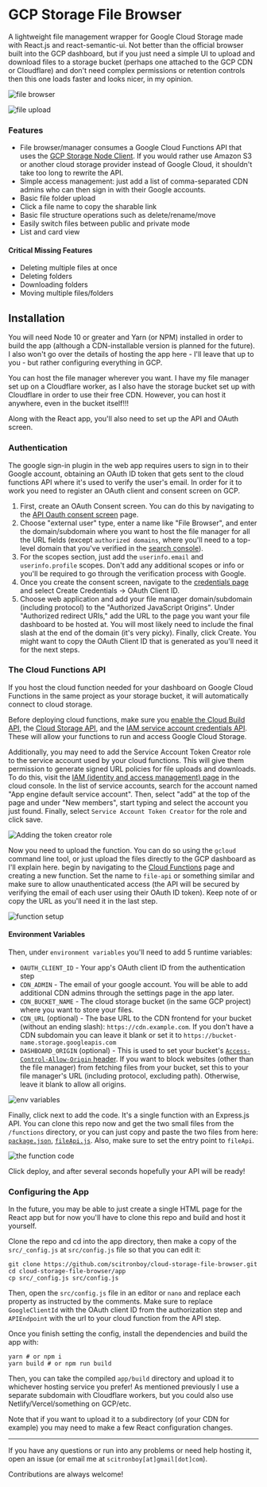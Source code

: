 # GCP Storage File Browser

A lightweight file management wrapper for Google Cloud Storage made with React.js and react-semantic-ui. Not better than the  official browser built into the GCP dashboard, but if you just need a simple UI to upload and download files to a storage bucket (perhaps one attached to the GCP CDN or Cloudflare) and don't need complex permissions or retention controls then this one loads faster and looks nicer, in my opinion.

![file browser](https://s.bweb.app/file-manager-screenshots/browser.png "First version of the file manager")

![file upload](https://s.bweb.app/file-manager-screenshots/fileupload.png "File upload")

### Features

+ File browser/manager consumes a Google Cloud Functions API that uses the [GCP Storage Node Client](https://googleapis.dev/nodejs/storage/latest/). If you would rather use Amazon S3 or another cloud storage provider instead of Google Cloud, it shouldn't take too long to rewrite the API.
+ Simple access management: just add a list of comma-separated CDN admins who can then sign in with their Google accounts.
+ Basic file folder upload
+ Click a file name to copy the sharable link
+ Basic file structure operations such as delete/rename/move
+ Easily switch files between public and private mode
+ List and card view

#### Critical Missing Features

+ Deleting multiple files at once
+ Deleting folders
+ Downloading folders
+ Moving multiple files/folders

## Installation


You will need Node 10 or greater and Yarn (or NPM) installed in order to build the app (although a CDN-installable version is planned for the future). I also won't go over the details of hosting the app here - I'll leave that up to you - but rather configuring everything in GCP.

You can host the file manager wherever you want. I have my file manager set up on a Cloudflare worker, as I also have the storage bucket set up with Cloudflare in order to use their free CDN. However, you can host it anywhere, even in the bucket itself!!!

Along with the React app, you'll also need to set up the API and OAuth screen.

### Authentication

The google sign-in plugin in the web app requires users to sign in to their Google account, obtaining an OAuth ID token that gets sent to the cloud functions API where it's used to verify the user's email. In order for it to work you need to register an OAuth client and consent screen on GCP.

1. First, create an OAuth Consent screen. You can do this by navigating to the [API Oauth consent screen](https://console.cloud.google.com/apis/credentials/consent) page.
2. Choose "external user" type, enter a name like "File Browser", and enter the domain/subdomain where you want to host the file manager for all the URL fields (except `authorized domains`, where you'll need to a top-level domain that you've verified in the [search console](https://search.google.com/search-console)). 
3. For the scopes section, just add the `userinfo.email` and `userinfo.profile` scopes. Don't add any additional scopes or info or you'll be required to go through the verification process with Google.
3. Once you create the consent screen, navigate to the [credentials page](https://console.cloud.google.com/apis/credentials) and select Create Credentials -> OAuth Client ID.
4. Choose web application and add your file manager domain/subdomain (including protocol) to the "Authorized JavaScript Origins". Under "Authorized redirect URIs," add the URL to the page you want your file dashboard to be hosted at. You will most likely need to include the final slash at the end of the domain (it's very picky). Finally, click Create. You might want to copy the OAuth Client ID that is generated as you'll need it for the next steps.

### The Cloud Functions API

If you host the cloud function needed for your dashboard on Google Cloud Functions in the same project as your storage bucket, it will automatically connect to cloud storage.

Before deploying cloud functions, make sure you [enable the Cloud Build API](https://console.cloud.google.com/marketplace/product/google/cloudbuild.googleapis.com), the [Cloud Storage API](https://console.cloud.google.com/flows/enableapi?apiid=storage-api.googleapis.com), and the [IAM service account credentials API](https://console.developers.google.com/apis/library/iamcredentials.googleapis.com). These will allow your functions to run and access Google Cloud Storage.

Additionally, you may need to add the Service Account Token Creator role to the service account used by your cloud functions. This will give them permission to generate signed URL policies for file uploads and downloads. To do this, visit the [IAM (identity and access management) page](https://console.cloud.google.com/iam-admin/iam) in the cloud console. In the list of service accounts, search for the account named "App engine default service account". Then, select "add" at the top of the page and under "New members", start typing and select the account you just found. Finally, select `Service Account Token Creator` for the role and click save.

![Adding the token creator role](https://s.bweb.app/file-manager-screenshots/addTokenRole.png "Adding the token creator role")

Now you need to upload the function. You can do so using the `gcloud` command line tool, or just upload the files directly to the GCP dashboard as I'll explain here. begin by navigating to the [Cloud Functions](https://console.cloud.google.com/functions/list) page and creating a new function. Set the name to `file-api` or something similar and make sure to allow unauthenticated access (the API will be secured by verifying the email of each user using their OAuth ID token). Keep note of or copy the URL as you'll need it in the last step.

![function setup](https://s.bweb.app/file-manager-screenshots/function-setup.png)

#### Environment Variables

Then, under `environment variables` you'll need to add 5 runtime variables:

+ `OAUTH_CLIENT_ID` - Your app's OAuth client ID from the authentication step
+ `CDN_ADMIN` - The email of your google account. You will be able to add additional CDN admins through the settings page in the app later.
+ `CDN_BUCKET_NAME` - The cloud storage bucket (in the same GCP project) where you want to store your files.
+ `CDN_URL` (optional) - The base URL to the CDN frontend for your bucket (without an ending slash): `https://cdn.example.com`. If you don't have a CDN subdomain you can leave it blank or set it to `https://bucket-name.storage.googleapis.com`
+ `DASHBOARD_ORIGIN` (optional) - This is used to set your bucket's [`Access-Control-Allow-Origin` header](https://developer.mozilla.org/en-US/docs/Web/HTTP/CORS). If you want to block websites (other than the file manager) from fetching files from your bucket, set this to your file manager's URL (including protocol, excluding path). Otherwise, leave it blank to allow all origins.

![env variables](https://s.bweb.app/file-manager-screenshots/function-env-variables.png)

Finally, click next to add the code. It's a single function with an Express.js API.
You can clone this repo now and get the two small files from the `/functions` directory, or you can just copy and paste the two files from here: [`package.json`](/functions/package.json), [`fileApi.js`](/functions/fileApi.js). Also, make sure to set the entry point to `fileApi`.

![the function code](https://s.bweb.app/file-manager-screenshots/functions-code.png)

Click deploy, and after several seconds hopefully your API will be ready!

### Configuring the App

In the future, you may be able to just create a single HTML page for the React app but for now you'll have to clone this repo and build and host it yourself. 

Clone the repo and cd into the app directory, then make a copy of the `src/_config.js` at `src/config.js` file so that you can edit it:

    git clone https://github.com/scitronboy/cloud-storage-file-browser.git
    cd cloud-storage-file-browser/app
    cp src/_config.js src/config.js
    
Then, open the `src/config.js` file in an editor or `nano` and replace each property as instructed by the comments. Make sure to replace `GoogleClientId` with the OAuth client ID from the authorization step and `APIEndpoint` with the url to your cloud function from the API step.

Once you finish setting the config, install the dependencies and build the app with:

    yarn # or npm i
    yarn build # or npm run build

Then, you can take the compiled `app/build` directory and upload it to whichever hosting service you prefer! As mentioned previously I use a separate subdomain with Cloudflare workers, but you could also use Netlify/Vercel/something on GCP/etc.

Note that if you want to upload it to a subdirectory (of your CDN for example) you may need to make a few React configuration changes.
    
---

If you have any questions or run into any problems or need help hosting it, open an issue (or email me at `scitronboy[at]gmail[dot]com`).

Contributions are always welcome!
